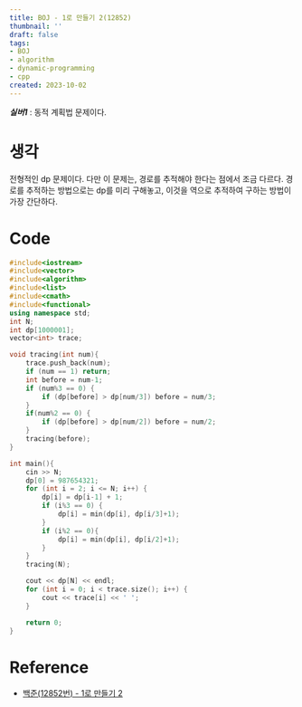 ```yaml
---
title: BOJ - 1로 만들기 2(12852)
thumbnail: ''
draft: false
tags:
- BOJ
- algorithm
- dynamic-programming
- cpp
created: 2023-10-02
---
```


***실버1*** : 동적 계획법 문제이다.

# 생각

전형적인 dp 문제이다. 다만 이 문제는, 경로를 추적해야 한다는 점에서 조금 다르다. 경로를 추적하는 방법으로는 dp를 미리 구해놓고, 이것을 역으로 추적하여 구하는 방법이 가장 간단하다.

# Code

````c++
#include<iostream>
#include<vector>
#include<algorithm>
#include<list>
#include<cmath>
#include<functional>
using namespace std;
int N;
int dp[1000001];
vector<int> trace;

void tracing(int num){
    trace.push_back(num);
    if (num == 1) return;
    int before = num-1;
    if (num%3 == 0) {
        if (dp[before] > dp[num/3]) before = num/3;
    }
    if(num%2 == 0) {
        if (dp[before] > dp[num/2]) before = num/2;
    }
    tracing(before);
}

int main(){
    cin >> N;
    dp[0] = 987654321;
    for (int i = 2; i <= N; i++) {
        dp[i] = dp[i-1] + 1;
        if (i%3 == 0) {
            dp[i] = min(dp[i], dp[i/3]+1);
        }
        if (i%2 == 0){
            dp[i] = min(dp[i], dp[i/2]+1);
        }
    }
    tracing(N);

    cout << dp[N] << endl;
    for (int i = 0; i < trace.size(); i++) {
        cout << trace[i] << ' ';
    }

    return 0;
}
````

# Reference

* [백준(12852번) - 1로 만들기 2](https://www.acmicpc.net/problem/12852)
